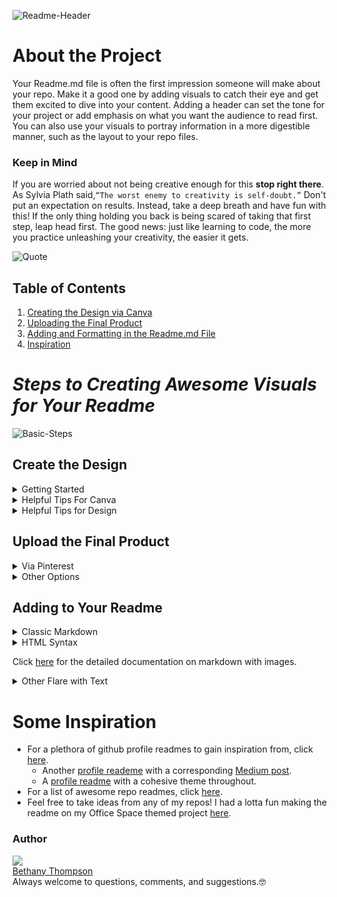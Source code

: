 ![Readme-Header](https://i.pinimg.com/originals/3d/a2/44/3da24454d64e6028af55d29f94277abf.gif)

# About the Project
Your Readme.md file is often the first impression someone will make about your repo. Make it a good one by adding visuals to catch their eye and get them excited to dive into your content. Adding a header can set the tone for your project or add emphasis on what you want the audience to read first. You can also use your visuals to portray information in a more digestible manner, such as the layout to your repo files.

### Keep in Mind
If you are worried about not being creative enough for this **stop right there**. As Sylvia Plath said,```“The worst enemy to creativity is self-doubt.”``` Don't put an expectation on results. Instead, take a deep breath and have fun with this! If the only thing holding you back is being scared of taking that first step, leap head first. The good news: just like learning to code, the more you practice unleashing your creativity, the easier it gets.

![Quote](https://i.pinimg.com/originals/46/6b/90/466b900c7de2b9ea3372c15ecdd1dd4f.png)

## Table of Contents

1. [Creating the Design via Canva](https://github.com/ThompsonBethany01/Lunch_N_Learn#Create-the-Design)
2. [Uploading the Final Product](https://github.com/ThompsonBethany01/Lunch_N_Learn#Upload-the-Final-Product)
3. [Adding and Formatting in the Readme.md File](https://github.com/ThompsonBethany01/Lunch_N_Learn#Adding-to-Your-Readme)
4. [Inspiration](https://github.com/ThompsonBethany01/Lunch_N_Learn#Some-Inspiration)

# *Steps to Creating Awesome Visuals for Your Readme*
![Basic-Steps](https://i.pinimg.com/originals/e8/82/06/e8820672f399daa7297c0cf1c2ac19dc.png)

## Create the Design
<details>
  <summary>Getting Started</summary>
  
  1. Create a free account on Canva.com. You can also sign up for a 1-month free trial of the paid subsrciption.
  2. Click ```Create a design``` in the upper right corner. Choose based on the templates you may want (i.e. resume or business card) or the size you want.
        - if using the free version, you can not resize a design. That's when I recommend choosing based on size.
  3. Check out the templates available. I like to add a page for each template that catches my eye. Then, I choose whichever one I like best or take peices from each.
  5. Add your content, play around with elements or colors, and go with the flow of your *✨imagination✨*.
  6. When you're satisfied with the design, click ```...``` in the top right corner, then ```download```. You can choose which pages and what file type. Another option is to screenshot the design with <kbd>command</kbd> + <kbd>shift</kbd> + <kbd>4</kbd>
  
</details>

<details>
  <summary>Helpful Tips For Canva</summary>
  
  ### Elements
  Can't find the element you want?  
  
  - Try adding the image to your design first. Some elements, you can change the color(s) to fit your design better
  - Search what you want with png at the end. If you find something you like, you can copy and paste.
     - For example: ```Github Logo png``` or ```computer cursor gif```
     - You can usually tell if the image has no background if it has a white and grey checkboard background in the search engine
     - You can also use the image effects to remove the background if you have the canva subscription
  - If you need to flip an image, keep in mind you can only crop the image in the original orientation. Crop first, then flip. (It doesn't make sense to me either)
      
  ### Templates
  Templates are very helpful to get you started, whether you have an idea of what you want or need more inspiration.
  
   - Search for templates by idea/theme or by color.
   - When you see one you like, apply to the page. If you see any others you like, add a new page and apply it as well. You don't have to pick just one.
   - Now you can scroll through your options and see the femplates you chose full size. You can settle on one you really like and delete the rest. If you can't decide, add a new blank page and take the pieces you like from different ones to combine how you like.  
   
   Templates are only available on the subscription version. However to me, they make the subscription more than worth it. I suggest signing up for the free trial just to try them out. You can create a header and additional visuals for your github profile reademe and cancel if you feel it isn't for you. 
    
   ### Lock in Place
   If you have an element you want to lock in place, you can do so to keep from accidently moving it around. Simply select the element or multiple elements, and click the lock button in the upper right hand corner. Do the opposite to unlock.
   
   #### For more tips on using Canva, click [here](https://fallontravels.com/blog/canva-tips-and-tricks).
</details>

<details>
  <summary> Helpful Tips for Design </summary> 
  
  There are plenty of resources explaining what to do or what not to do when it comes to graphic design. In my opinion, the most important factor is to **keep the audience in mind**.   
  
  > Are the fonts easy to read?   
  > Are the images too cluttered?   
  > Where is the reader's attention drawn to first?   
  
  Besides that, try not to get too caught up in all the rules if it's holding you back from starting the design process.
  
  ### These articles are great for getting started!
  #### For 25 Graphic Design Tips from Canva, click [here](https://www.canva.com/learn/graphic-design-tips-non-designers/).
  #### For another article on Graphic Design for non-designers, click [here](https://blog.snappa.com/graphic-design-tips/).
</details>

## Upload the Final Product
<details>
  <summary>Via Pinterest</summary>

  1. Create a free account on Pinterest  
  2. Add an image by clicking ```+``` on the bottom right corner of the home page or your profile page   
  3. Choose which image or gif to upload, and add at least a title. Keep your visuals organized by keeping boards (collection of pins) that are helpful for you   
      - ex: one board titled "Git Profile" and other boards based off your repo names  
  4. Go to the pin you created and click on the image. You should be redirected to a new tab that displays only the visual. 
      - The url should end in the file type, such as https://.pin.img/arjhfbajrhbf.png 
  5. Copy and paste this url to reference in the readme file using markdown or html.
  6. Admire the finished product!    
  #### Click [here](https://www.pcmag.com/news/how-to-use-pinterest-for-beginners) for more help using Pinterest.  
</details>

<details>
  <summary>Other Options</summary>

While Pinterest is the method I prefer, there are certainly other options you can choose based on your own preference. Further reading may be necessary to learn the specifics, as I am not familiar with these.
- Upload images to a repo ! [Optional Text] (../master/myFolder/image.png)
- Open an issue with the image, more [here](https://medium.com/@justynagolawska/how-to-easily-add-screenshots-into-your-readme-file-on-github-d806a01d6ffd)
- Use other third-party websites, more [here](https://www.lifewire.com/free-image-hosting-sites-3486329)
</details>

## Adding to Your Readme
<details>
  <summary>Classic Markdown</summary>
  
  Using markdown to reference your visual is very straightforawrd. Now that you have the url to reference, you can plug it into the format of   
  - ```![Image-Description](url)```.   
  
  You can also resize the image if you find the final display to be too big or small. It may take some playing around with. Use  
  - ```![Image-Description](url width=### height=###)```
</details>

<details>
  <summary>HTML Syntax</summary>
  
  ```
  <img src="image_url.png"
     alt="Short Image Description"
     style="float: left; margin-right: 10px;" 
     /> 
  ```
  
</details>

Click [here](https://markdownmonster.west-wind.com/docs/_4s01ezteq.htm) for the detailed documentation on markdown with images.

<details>
  <summary>Other Flare with Text</summary>
  
 Feel free to fork this repo, and check out the contents of the Readme using the code below.  
  
  - For ```code blocks``` use three back ticks at the beginning and end of the text.  
  - For another <kbd>code block</kbd>, use ```<kbd> text here </kbd>```
  - For the click to expand text boxes, use
  ```
<details>
  <summary> Title of Heading to Click </summary> 
  (enter a blank line for your markdown between the details to work)
  your text here
</details>
  ```
  - To add a table of contents, use the basic link format of ```[text](url)```
    - Each header you create has a unique url with the following path
    - ```https://github.com/<your_username>/<your_repo_name>#<heading_name>```
      
</details>

# Some Inspiration
- For a plethora of github profile readmes to gain inspiration from, click [here](https://github.com/abhisheknaiidu/awesome-github-profile-readme).
  - Another [profile reademe](https://github.com/kefeh) with a corresponding [Medium post](https://medium.com/@kefehcollins/how-to-create-a-github-profile-readme-990e0b96f24e).
  - A [profile readme](https://github.com/thewhiteh4t) with a cohesive theme throughout.
- For a list of awesome repo readmes, click [here](https://github.com/matiassingers/awesome-readme).
- Feel free to take ideas from any of my repos! I had a lotta fun making the readme on my Office Space themed project [here](https://github.com/ThompsonBethany01/Office-Space).

### Author
[![](https://github.com/ThompsonBethany01.png?size=60)](https://github.com/ThompsonBethany01)  
[Bethany Thompson](https://github.com/ThompsonBethany01)   
Always welcome to questions, comments, and suggestions.🤓
